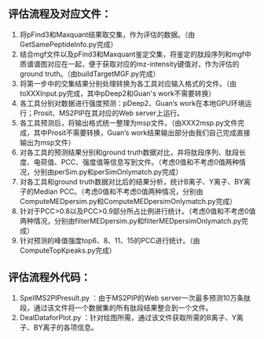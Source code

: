 ## 评估流程及对应文件：

1. 将pFind3和Maxquant结果取交集，作为评估的数据。（由GetSamePeptideInfo.py完成）
2. 结合mgf文件以及pFind3和Maxquant鉴定交集，将鉴定的肽段序列和mgf中质谱谱图对应在一起，便于获取对应的mz-intensity键值对，作为评估的ground truth。（由buildTargetMGF.py完成）
3. 将第一步中的交集结果分别处理转换为各工具对应输入格式的文件。（由toXXXInput.py完成，其中pDeep2和Guan's work不需要转换）
4. 各工具分别对数据进行强度预测：pDeep2、Guan‘s work在本地GPU环境运行；Prosit、MS2PIP在其对应的Web server上运行。
5. 各工具预测后，将输出格式统一整理为msp文件。（由XXX2msp.py文件完成，其中Prosit不需要转换，Guan’s work结果输出部分由我们自己完成直接输出为msp文件）
6. 对各工具的预测结果分别和ground truth数据对比，并将肽段序列、肽段长度、电荷值、PCC、强度值等信息写到文件。（考虑0值和不考虑0值两种情况，分别由perSim.py和perSimOnlymatch.py完成）
7. 对各工具和ground truth数据对比后的结果分析，统计B离子、Y离子、BY离子的Median PCC。（考虑0值和不考虑0值两种情况，分别由ComputeMEDpersim.py和ComputeMEDpersimOnlymatch.py完成）
8. 针对于PCC>0.8以及PCC>0.9部分所占比例进行统计。（考虑0值和不考虑0值两种情况，分别由filterMEDpersim.py和filterMEDpersimOnlymatch.py完成）
9. 针对预测的峰值强度top6、8、11、15的PCC进行统计。（由ComputeTopKpeaks.py完成）

## 评估流程外代码：
1. SpellMS2PIPresult.py ：由于MS2PIP的Web server一次最多预测10万条肽段，通过该文件将一个数据集的所有肽段结果整合到一个文件。
2. DealDataforPlot.py ：针对绘图所需，通过该文件获取所需的B离子、Y离子、BY离子的各项信息。
